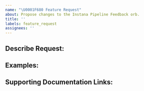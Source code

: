 ```yaml
---
name: "\U0001F680 Feature Request"
about: Propose changes to the Instana Pipeline Feedback orb.
title: ''
labels: feature_request
assignees: ''
---
```


## Describe Request:

## Examples:

## Supporting Documentation Links:
